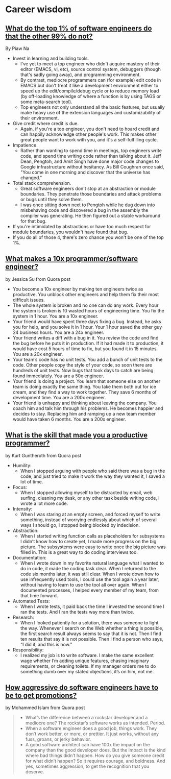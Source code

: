 
# Career wisdom

## [What do the top 1% of software engineers do that the other 99% do not?](https://qr.ae/priipb)

By Piaw Na

- Invest in learning and building tools.
  - I've yet to meet a top engineer who didn't acquire mastery of their editor (EMACS, vi, etc), source control system, debuggers (though that's sadly going away), and programming environment.
  - By contrast, mediocre programmers can (for example) edit code in EMACS but don't treat it like a development environment either to speed up the edit/compile/debug cycle or to reduce memory load (by off-loading knowledge of where a function is by using TAGS or some meta-search tool).
  - Top engineers not only understand all the basic features, but usually make heavy use of the extension languages and customizability of their environment.
- Give credit where credit is due.
  - Again, if you're a top engineer, you don't need to hoard credit and can happily acknowledge other people's work. This makes other great people want to work with you, and it's a self-fulfilling cycle.
- Impatience.
  - Rather than wanting to spend time in meetings, top engineers write code, and spend time writing code rather than talking about it. Jeff Dean, Pengtoh, and Amit Singh have done major code changes to Google infrastructure without hesitancy. As Bill Coughran once said, "You come in one morning and discover that the universe has changed."
- Total stack comprehension.
  - Great software engineers don't stop at an abstraction or module boundaries. They penetrate those boundaries and attack problems or bugs until they solve them.
  - I was once sitting down next to Pengtoh while he dug down into misbehaving code and discovered a bug in the assembly the compiler was generating. He then figured out a stable workaround for that bug.
- If you're intimidated by abstractions or have too much respect for module boundaries, you wouldn't have found that bug.
- If you do all of those 4, there's zero chance you won't be one of the top 1%.

## [What makes a 10x programmer/software engineer?](https://qr.ae/prNbQa)

by Jessica Su from Quora post

- You become a 10x engineer by making ten engineers twice as productive. You unblock other engineers and help them fix their most difficult issues.
- The whole system is broken and no one can do any work. Every hour the system is broken is 10 wasted hours of engineering time. You fix the system in 1 hour. You are a 10x engineer.
- Your friend would have spent three days fixing a bug. Instead, he asks you for help, and you solve it in 1 hour. Your 1 hour saved the other guy 24 business hours. You are a 24x engineer.
- Your friend writes a diff with a bug in it. You review the code and find the bug before he puts it in production. If it had made it to production, it would have cost 5 hours of time to fix, but you found it in 15 minutes. You are a 20x engineer.
- Your team’s code has no unit tests. You add a bunch of unit tests to the code. Other people copy the style of your code, so soon there are hundreds of unit tests. Now bugs that took days to catch are being found immediately. You are a 50x engineer.
- Your friend is doing a project. You learn that someone else on another team is doing exactly the same thing. You take them both out for ice cream, and they find a way to work together. They save 6 months of development time. You are a 200x engineer.
- Your friend is unhappy and thinking about leaving the company. You coach him and talk him through his problems. He becomes happier and decides to stay. Replacing him and ramping up a new team member would have taken 6 months. You are a 200x engineer.

## [What is the skill that made you a productive programmer?](https://qr.ae/preHd0)

by Kurt Guntheroth from Quora post

- Humility:
  - When I stopped arguing with people who said there was a bug in the code, and just tried to make it work the way they wanted it, I saved a lot of time.
- Focus:
  - When I stopped allowing myself to be distracted by email, web surfing, cleaning my desk, or any other task beside writing code, I wrote a lot more code.
- Intensity:
  - When I was staring at an empty screen, and forced myself to write something, instead of worrying endlessly about which of several ways I should go, I stopped being blocked by indecision.
- Abstraction:
  - When I started writing function calls as placeholders for subsystems I didn’t know how to create yet, I made more progress on the big picture. The subsystems were easy to write once the big picture was filled in. This is a great way to do coding interviews too.
- Documentation:
  - When I wrote down in my favorite natural language what I wanted to do in code, it made the coding task clear. When I returned to the code six months later, it was still clear. When I wrote down how to use infrequently used tools, I could use the tool again a year later, without having to learn to use the tool all over again. When I documented processes, I helped every member of my team, from that time forward.
- Automated Tests:
  - When I wrote tests, it paid back the time I invested the second time I ran the tests. And I ran the tests way more than twice.
- Research:
  - When I looked patiently for a solution, there was someone to light the way. Whenever I search on the Web whether a thing is possible, the first search result always seems to say that it is not. Then I find ten results that say it is not possible. Then I find a person who says, “I did it, and this is how.”
- Responsibility:
  - I realized my job is to write software. I make the same excellent wage whether I’m adding unique features, chasing imaginary requirements, or cleaning toilets. If my manager orders me to do something dumb over my stated objections, it’s on him, not me.

## [How aggressive do software engineers have to be to get promotions?](https://qr.ae/prT3gw)

by Mohammed Islam from Quora post

> - What’s the difference between a rockstar developer and a mediocre one? The rockstar’s software works as intended. Period.
> - When a software engineer does a good job, things work. They don’t work better, or more, or prettier. It just works, without any fuss, groans, or jerky behavior.
> - A good software architect can have 100x the impact on the company than the good developer does. But the impact is the kind where bad things didn’t happen. How do you give someone credit for what didn’t happen? So it requires courage, and boldness. And yes, sometimes aggression, to get the recognition that you deserve.
